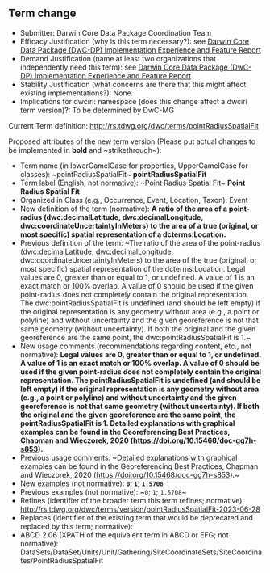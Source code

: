 ## Term change

* Submitter: Darwin Core Data Package Coordination Team
* Efficacy Justification (why is this term necessary?): see [Darwin Core Data Package (DwC-DP) Implementation Experience and Feature Report](https://gbif.github.io/dwc-dp/docs/dwc_dp_implementation_feature_reports.pdf)
* Demand Justification (name at least two organizations that independently need this term): see [Darwin Core Data Package (DwC-DP) Implementation Experience and Feature Report](https://gbif.github.io/dwc-dp/docs/dwc_dp_implementation_feature_reports.pdf)
* Stability Justification (what concerns are there that this might affect existing implementations?): None
* Implications for dwciri: namespace (does this change affect a dwciri term version)?: To be determined by DwC-MG

Current Term definition: http://rs.tdwg.org/dwc/terms/pointRadiusSpatialFit

Proposed attributes of the new term version (Please put actual changes to be implemented in **bold** and ~strikethrough~):

* Term name (in lowerCamelCase for properties, UpperCamelCase for classes): ~pointRadiusSpatialFit~ **pointRadiusSpatialFit**
* Term label (English, not normative): ~Point Radius Spatial Fit~ **Point Radius Spatial Fit**
* Organized in Class (e.g., Occurrence, Event, Location, Taxon): Event
* New definition of the term (normative): **A ratio of the area of a point-radius (dwc:decimalLatitude, dwc:decimalLongitude, dwc:coordinateUncertaintyInMeters) to the area of a true (original, or most specific) spatial representation of a dcterms:Location.**
* Previous definition of the term: ~The ratio of the area of the point-radius (dwc:decimalLatitude, dwc:decimalLongitude, dwc:coordinateUncertaintyInMeters) to the area of the true (original, or most specific) spatial representation of the dcterms:Location. Legal values are 0, greater than or equal to 1, or undefined. A value of 1 is an exact match or 100% overlap. A value of 0 should be used if the given point-radius does not completely contain the original representation. The dwc:pointRadiusSpatialFit is undefined (and should be left empty) if the original representation is any geometry without area (e.g., a point or polyline) and without uncertainty and the given georeference is not that same geometry (without uncertainty). If both the original and the given georeference are the same point, the dwc:pointRadiusSpatialFit is 1.~
* New usage comments (recommendations regarding content, etc., not normative): **Legal values are 0, greater than or equal to 1, or undefined. A value of 1 is an exact match or 100% overlap. A value of 0 should be used if the given point-radius does not completely contain the original representation. The pointRadiusSpatialFit is undefined (and should be left empty) if the original representation is any geometry without area (e.g., a point or polyline) and without uncertainty and the given georeference is not that same geometry (without uncertainty). If both the original and the given georeference are the same point, the pointRadiusSpatialFit is 1. Detailed explanations with graphical examples can be found in the Georeferencing Best Practices, Chapman and Wieczorek, 2020 (https://doi.org/10.15468/doc-gg7h-s853).** 
* Previous usage comments: ~Detailed explanations with graphical examples can be found in the Georeferencing Best Practices, Chapman and Wieczorek, 2020 (https://doi.org/10.15468/doc-gg7h-s853).~
* New examples (not normative): **`0`; `1`; `1.5708`**
* Previous examples (not normative): ~`0`; `1`; `1.5708`~
* Refines (identifier of the broader term this term refines; normative): http://rs.tdwg.org/dwc/terms/version/pointRadiusSpatialFit-2023-06-28
* Replaces (identifier of the existing term that would be deprecated and replaced by this term; normative): 
* ABCD 2.06 (XPATH of the equivalent term in ABCD or EFG; not normative): DataSets/DataSet/Units/Unit/Gathering/SiteCoordinateSets/SiteCoordinates/PointRadiusSpatialFit
